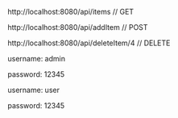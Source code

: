 http://localhost:8080/api/items        // GET

http://localhost:8080/api/addItem      // POST

http://localhost:8080/api/deleteItem/4 // DELETE


username: admin

password: 12345


username: user

password: 12345
